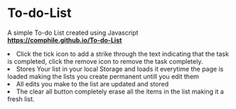 # To-do-List

A simple To-do List created using Javascript  <br><b>https://comphile.github.io/To-do-List</b><br>

<li>Click the tick icon to add a strike through the text indicating that the task is completed, click the remove icon to remove the task completely.
<li>Stores Your list in your local Storage and loads it everytime the page is loaded making the lists you create permanent untill you edit them 
  <li> All edits you make to the list are updated and stored
   <li> The clear all button completely erase all the items in the list making it a fresh list.
